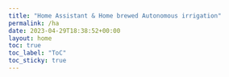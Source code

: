 ```yaml
---
title: "Home Assistant & Home brewed Autonomous irrigation"
permalink: /ha
date: 2023-04-29T18:38:52+00:00
layout: home
toc: true
toc_label: "ToC"
toc_sticky: true
---
```

